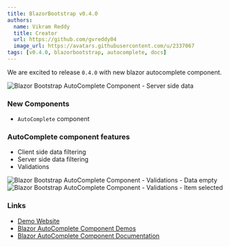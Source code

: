 ```yaml
---
title: BlazorBootstrap v0.4.0
authors:
  name: Vikram Reddy
  title: Creator
  url: https://github.com/gvreddy04
  image_url: https://avatars.githubusercontent.com/u/2337067
tags: [v0.4.0, blazorbootstrap, autocomplete, docs]
---
```


We are excited to release `0.4.0` with new blazor autocomplete component.

<!--truncate-->

<img src="https://i.imgur.com/D5ox9um.png" alt="Blazor Bootstrap AutoComplete Component - Server side data" />

### New Components

- `AutoComplete` component

### AutoComplete component features
- Client side data filtering
- Server side data filtering
- Validations

<img src="https://i.imgur.com/sMQ7Uc6.png" alt="Blazor Bootstrap AutoComplete Component - Validations - Data empty" />

<img src="https://i.imgur.com/4IzNcdp.png" alt="Blazor Bootstrap AutoComplete Component - Validations - Item selected" />

### Links

- [Demo Website](https://demos.getblazorbootstrap.com/)
- [Blazor AutoComplete Component Demos](https://demos.getblazorbootstrap.com/autocomplete)
- [Blazor AutoComplete Component Documentation](https://getblazorbootstrap.com/docs/forms/autocomplete)